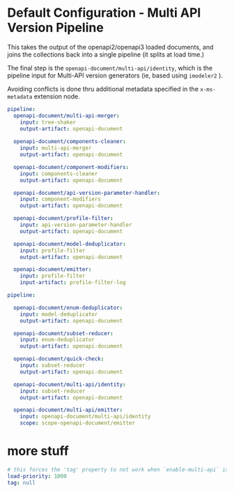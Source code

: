 # Default Configuration - Multi API Version Pipeline

This takes the output of the openapi2/openapi3 loaded documents,
and joins the collections back into a single pipeline (it splits at load time.)

The final step is the `openapi-document/multi-api/identity`, which is the pipeline input
for Multi-API version generators (ie, based using `imodeler2` ).

Avoiding conflicts is done thru additional metadata specified in the
`x-ms-metadata` extension node.



``` yaml
pipeline:
  openapi-document/multi-api-merger:
    input: tree-shaker
    output-artifact: openapi-document
    
  openapi-document/components-cleaner:
    input: multi-api-merger
    output-artifact: openapi-document

  openapi-document/component-modifiers:
    input: components-cleaner
    output-artifact: openapi-document

  openapi-document/api-version-parameter-handler:
    input: component-modifiers
    output-artifact: openapi-document

  openapi-document/profile-filter:
    input: api-version-parameter-handler
    output-artifact: openapi-document

  openapi-document/model-deduplicator:
    input: profile-filter
    output-artifact: openapi-document   

  openapi-document/emitter:
    input: profile-filter
    input-artifact: profile-filter-log 
```

``` yaml $(enable-multi-api)
pipeline:

  openapi-document/enum-deduplicator:
    input: model-deduplicator
    output-artifact: openapi-document

  openapi-document/subset-reducer:
    input: enum-deduplicator
    output-artifact: openapi-document

  openapi-document/quick-check:
    input: subset-reducer
    output-artifact: openapi-document

  openapi-document/multi-api/identity:
    input: subset-reducer
    output-artifact: openapi-document

  openapi-document/multi-api/emitter:
    input: openapi-document/multi-api/identity
    scope: scope-openapi-document/emitter
```

# more stuff

``` yaml  $(enable-multi-api)
# this forces the 'tag' property to not work when `enable-multi-api` is active.
load-priority: 1000
tag: null

```
